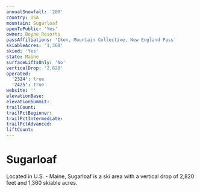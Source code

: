 ```yaml
---
annualSnowfall: '200'
country: USA
mountain: Sugarloaf
openToPublic: 'Yes'
owner: Boyne Resorts
passAffiliations: 'Ikon, Mountain Collective, New England Pass'
skiableAcres: '1,360'
skied: 'Yes'
state: Maine
surfaceLiftsOnly: 'No'
verticalDrop: '2,820'
operated:
  '2324': true
  '2425': true
website: ''
elevationBase:
elevationSummit:
trailCount:
trailPctBeginner:
trailPctIntermediate:
trailPctAdvanced:
liftCount:
---
```



# Sugarloaf

Located in U.S. - Maine, Sugarloaf is a ski area with a vertical drop of 2,820 feet and 1,360 skiable acres.
